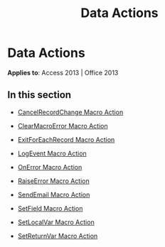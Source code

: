 ﻿---
title: Data Actions
TOCTitle: Data Actions
ms:assetid: f6ec7193-9693-4543-bdc7-569d60f59185
ms:mtpsurl: https://msdn.microsoft.com/en-us/library/Dn180129(v=office.15)
ms:contentKeyID: 52075078
ms.date: 09/18/2015
mtps_version: v=office.15
---

# Data Actions


**Applies to**: Access 2013 | Office 2013

## In this section

  - [CancelRecordChange Macro Action](cancelrecordchange-macro-action.md)

  - [ClearMacroError Macro Action](clearmacroerror-macro-action.md)

  - [ExitForEachRecord Macro Action](exitforeachrecord-macro-action.md)

  - [LogEvent Macro Action](logevent-macro-action.md)

  - [OnError Macro Action](onerror-macro-action.md)

  - [RaiseError Macro Action](raiseerror-macro-action.md)

  - [SendEmail Macro Action](sendemail-macro-action.md)

  - [SetField Macro Action](setfield-macro-action.md)

  - [SetLocalVar Macro Action](setlocalvar-macro-action.md)

  - [SetReturnVar Macro Action](setreturnvar-macro-action.md)

